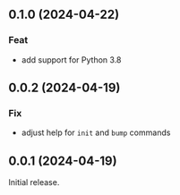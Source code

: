 ## 0.1.0 (2024-04-22)

### Feat

- add support for Python 3.8

## 0.0.2 (2024-04-19)

### Fix

- adjust help for `init` and `bump` commands

## 0.0.1 (2024-04-19)

Initial release.

